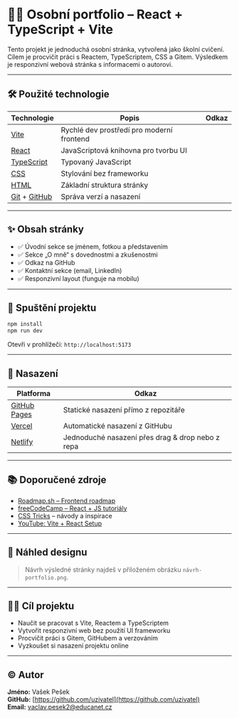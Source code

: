 # 🧑‍💻 Osobní portfolio – React + TypeScript + Vite

Tento projekt je jednoduchá osobní stránka, vytvořená jako školní cvičení. Cílem je procvičit práci s Reactem, TypeScriptem, CSS a Gitem. Výsledkem je responzivní webová stránka s informacemi o autorovi.

---

## 🛠 Použité technologie

| Technologie | Popis | Odkaz |
|------------|--------|-------|
| [Vite](https://vitejs.dev/) | Rychlé dev prostředí pro moderní frontend |
| [React](https://react.dev/) | JavaScriptová knihovna pro tvorbu UI |
| [TypeScript](https://www.typescriptlang.org/) | Typovaný JavaScript |
| [CSS](https://developer.mozilla.org/en-US/docs/Web/CSS) | Stylování bez frameworku |
| [HTML](https://developer.mozilla.org/en-US/docs/Web/HTML) | Základní struktura stránky |
| [Git](https://git-scm.com/doc) + [GitHub](https://docs.github.com/en/get-started) | Správa verzí a nasazení |

---

## ✨ Obsah stránky

- ✅ Úvodní sekce se jménem, fotkou a představením
- ✅ Sekce „O mně“ s dovednostmi a zkušenostmi
- ✅ Odkaz na GitHub
- ✅ Kontaktní sekce (email, LinkedIn)
- ✅ Responzivní layout (funguje na mobilu)

---

## 🧪 Spuštění projektu

```bash
npm install
npm run dev
```

Otevři v prohlížeči: `http://localhost:5173`

---

## 🚀 Nasazení

| Platforma | Odkaz |
|----------|-------|
| [GitHub Pages](https://docs.github.com/en/pages) | Statické nasazení přímo z repozitáře |
| [Vercel](https://vercel.com/) | Automatické nasazení z GitHubu |
| [Netlify](https://www.netlify.com/) | Jednoduché nasazení přes drag & drop nebo z repa |

---

## 📚 Doporučené zdroje

- [Roadmap.sh – Frontend roadmap](https://roadmap.sh/frontend)
- [freeCodeCamp – React + JS tutoriály](https://www.freecodecamp.org/)
- [CSS Tricks](https://css-tricks.com/) – návody a inspirace
- [YouTube: Vite + React Setup](https://www.youtube.com/watch?v=bnI_JzV9Y6k)

---

## 📸 Náhled designu

> Návrh výsledné stránky najdeš v přiloženém obrázku `návrh-portfolio.png`.

---

## 🧑‍🎓 Cíl projektu

- Naučit se pracovat s Vite, Reactem a TypeScriptem
- Vytvořit responzivní web bez použití UI frameworku
- Procvičit práci s Gitem, GitHubem a verzováním
- Vyzkoušet si nasazení projektu online

---

## © Autor

**Jméno:** Vašek Pešek  
**GitHub:** [https://github.com/uzivatel](https://github.com/uzivatel)  
**Email:** vaclav.pesek2@educanet.cz